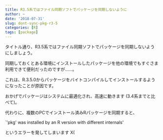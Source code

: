 ```yaml
---
title: R3.5系ではファイル同期ソフトでパッケージを同期しないように
author: ~
date: '2018-07-31'
slug: dont-sync-pkg-r3-5
categories: [R]
tags: [package]
---
```


タイトル通り、R3.5系ではファイル同期ソフトでパッケージを同期しないようにしましょう。  

同期しておくとある環境にインストールしたパッケージを他の環境でもすぐさま利用できて便利だったのですが……。

これは、R.3.5.0からパッケージをバイトコンパイルしてインストールするようになったことが原因です。  

おかげでパッケージはシステムに最適化され、高速に動きます (3.4系までと比べて)。  

代わりに、複数のPCでインストール済みRパッケージを同期すると、

`'pkg' was installed by an R version with different internals'

というエラーを発してしまいます X(
